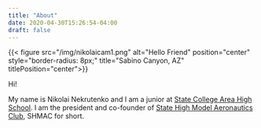 ```yaml
---
title: "About"
date: 2020-04-30T15:26:54-04:00
draft: false
---
```

{{< figure src="/img/nikolaicam1.png" alt="Hello Friend" position="center" style="border-radius: 8px;" title="Sabino Canyon, AZ" titlePosition="center">}}

Hi!

My name is Nikolai Nekrutenko and I am a junior at [State College Area High School](https://www.scasd.org/). I am the president and co-founder of [State High Model Aeronautics Club](https://nikolaiteslovich.github.io/shmac/), SHMAC for short.
